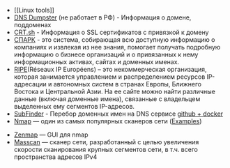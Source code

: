 * [[Linux tools]]
* [DNS Dumpster](https://dnsdumpster.com) (не работает в РФ) - Информация о домене, поддоменах
* [CRT.sh](https://crt.sh) - Информация о SSL сертификатов с привязкой к домену 
* [СПАРК](https://spark-interfax.ru/) - это система, собирающая всю доступную информацию о компаниях и извлекая из нее знания, помогает получать подробную информацию о бизнесе организаций и о привязанных к нему информационных активах, сайтах и доменных именах.
* [RIPE](https://apps.db.ripe.net/db-web-ui/fulltextsearch)(Réseaux IP Européens) – это некоммерческая организация, которая занимается управлением и распределением ресурсов IP-адресации и автономных систем в странах Европы, Ближнего Востока и Центральной Азии. На ее сайте можно найти различные данные (включая доменные имена), связанные с владельцем выделенных ему сегментов IP-адресов.
* [SubFinder](https://github.com/projectdiscovery/subfinder) - Перебор доменных имен на DNS сервисе [github + docker](https://github.com/projectdiscovery/subfinder#subfinder-with-docker)
* [Nmap](https://nmap.org/) — один из самых популярных сканеров сети ([Examples](https://denisnovikov.github.io/blog/stunning-examples-of-nmap-commands/))
- [Zenmap](https://nmap.org/zenmap/) — GUI для nmap
- [Masscan](https://github.com/robertdavidgraham/masscan) — сканер сети, разработанный с целью увеличения скорости сканирования крупных сегментов сети, в т.ч. всего пространства адресов IPv4